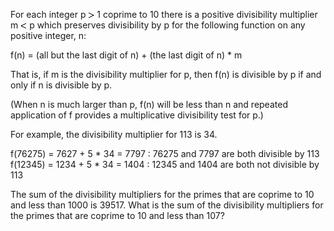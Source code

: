   <p>For each integer p <img src='images/symbol_gt.gif' width='10' height='10' alt='&gt;' border='0' style='vertical-align:middle;' /> 1 coprime to 10 there is a positive divisibility multiplier m <img src='images/symbol_lt.gif' width='10' height='10' alt='&lt;' border='0' style='vertical-align:middle;' /> p which preserves divisibility by p for the following function on any positive integer, n:</p>    <p>f(n) = (all but the last digit of n) + (the last digit of n) * m</p>    <p>That is, if m is the divisibility multiplier for p, then f(n) is divisible by p if and only if n is divisible by p.</p>    <p>(When n is much larger than p, f(n) will be less than n and repeated application of f provides a multiplicative divisibility test for p.)</p>    <p>For example, the divisibility multiplier for 113 is 34.</p>    <p>f(76275) = 7627 + 5 * 34 = 7797 : 76275 and 7797 are both divisible by 113<br/>  f(12345) = 1234 + 5 * 34 = 1404 : 12345 and 1404 are both not divisible by 113</p>    <p>The sum of the divisibility multipliers for the primes that are coprime to 10 and less than 1000 is 39517. What is the sum of the divisibility multipliers for the primes that are coprime to 10 and less than 107?</p>    